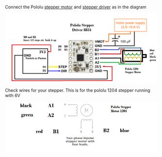 


Connect the Pololu [stepper motor](https://www.pololu.com/product/1204) and [stepper driver](https://www.pololu.com/product/2134) as in the diagram


![](pololu8834Driver08-use2.png)


Check wires for your stepper. This is for the pololu 1204 stepper running with 6V

![](diagram.png)
